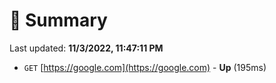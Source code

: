 # 📖 Summary
Last updated: **11/3/2022, 11:47:11 PM**

- `GET` [https://google.com](https://google.com) - **Up** (195ms)
